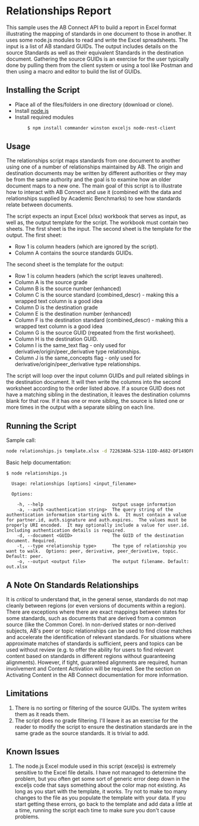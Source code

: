 # Relationships Report
This sample uses the AB Connect API to build a report in Excel format illustrating the mapping of standards in one document to those in another.  It uses some node.js modules to
read and write the Excel spreadsheets.  The input is a list of AB standard GUIDs.  The output includes details on the source Standards as well as their equivalent Standards in the
destination document.  Gathering the source GUIDs is an exercise for the user typically done by pulling them from the client system or using a tool like Postman and then using a
macro and editor to build the list of GUIDs.

## Installing the Script

+ Place all of the files/folders in one directory (download or clone).
+ Install [node.js](https://nodejs.org/en/)
+ Install required modules

```sh
        $ npm install commander winston exceljs node-rest-client
```
## Usage
The relationships script maps standards from one document to another using one of a number of relationships maintained by AB.  The origin and destination documents may be written by different authorities
or they may be from the same authority and the goal is to examine how an older document maps to a new one.  The main goal of this script is to illustrate how to interact with AB Connect and use it
(combined with the data and relationships supplied by Academic Benchmarks) to see how standards relate between documents.

The script expects an input Excel (xlsx) workbook that serves as input, as well as, the output template for the script.
The workbook must contain two sheets.  The first sheet is the input.  The second sheet is the template for the output.
The first sheet:
+ Row 1 is column headers (which are ignored by the script).
+ Column A contains the source standards GUIDs.

The second sheet is the template for the output:
+ Row 1 is column headers (which the script leaves unaltered).
+ Column A is the source grade
+ Column B is the source number (enhanced)
+ Column C is the source standard (combined_descr) - making this a wrapped text column is a good idea
+ Column D is the destination grade
+ Column E is the destination number (enhanced)
+ Column F is the destination standard (combined_descr) - making this a wrapped text column is a good idea
+ Column G is the source GUID (repeated from the first worksheet).
+ Column H is the destination GUID.
+ Column I is the same_text flag - only used for derivative/origin/peer_derivative type relationships.
+ Column J is the same_concepts flag - only used for derivative/origin/peer_derivative type relationships.

The script will loop over the input column GUIDs and pull related siblings in the destination document.  It will then write the columns into the second worksheet according to the order listed above.
If a source GUID does not have a matching sibling in the destination, it leaves the destination columns blank for that row.  If it has one or more sibling, the source is listed one or more times
in the output with a separate sibling on each line.

## Running the Script
Sample call:
```sh
node relationships.js template.xlsx -d 72263A0A-521A-11DD-A682-DF149DFF4B22 -a "&partner.id=devconnect01&&auth.signature=h456vUN1237XTzmm0%2BM1Klsnqu5iYdpLhFxLX6GaKAI4%3D&auth.expires=1482338683"
```
Basic help documentation:
```
$ node relationships.js

  Usage: relationships [options] <input_filename>

  Options:

    -h, --help                          output usage information
    -a, --auth <authentication string>  The query string of the authentication information starting with &.  It must contain a value for partner.id, auth.signature and auth.expires.  The values must be properly URI encoded.  It may optionally include a value for user.id. Including authentication details is required.
    -d, --document <GUID>               The GUID of the destination document. Required.
    -t, --type <relationship type>      The type of relationship you want to walk.  Options: peer, derivative, peer_derivative, topic. Default: peer.
    -o, --output <output file>          The output filename. Default: out.xlsx
```

## A Note On Standards Relationships
It is _critical_ to understand that, in the general sense, standards do not map cleanly between regions (or even versions of documents within a region).  There are exceptions where
there are exact mappings between states for some standards, such as documents that are derived from a common source (like the Common Core).  In non-derived states or non-derived subjects,
AB's peer or topic relationships can be used to find close matches and accelerate the identification of relevant standards.  For situations where approximate matches of standards is
sufficient, peers and topics can be used without review (e.g. to offer the ability for users to find relevant content
based on standards in different regions without guaranteeing alignments).  However, if tight, guaranteed alignments are required, human involvement and Content Activation will be required.  See the
section on Activating Content in the AB Connect documentation for more information.

## Limitations
1. There is no sorting or filtering of the source GUIDs.  The system writes them as it reads them.
2. The script does no grade filtering.  I'll leave it as an exercise for the reader to modify the script to ensure the destination standards are in the same grade as the source standards.  It is trivial to add.

## Known Issues
1. The node.js Excel module used in this script (exceljs) is extremely sensitive to the Excel file details.  I have not managed to determine the problem, but you often get some sort of generic error
deep down in the exceljs code that says something about the color map not existing.  As long as you start with the template, it works.  Try not to make too many changes to the file as you
populate the template with your data. If you start getting these errors, go back to the template and add data a little at a time, running the script each time to make sure you don't cause problems.
